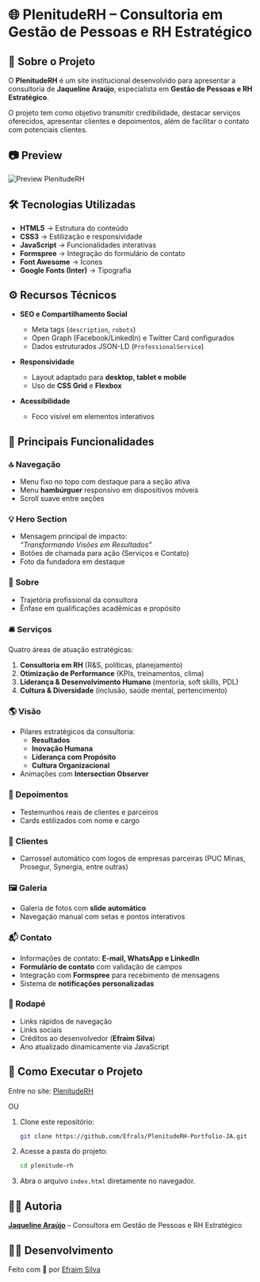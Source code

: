 # 🌐 PlenitudeRH – Consultoria em Gestão de Pessoas e RH Estratégico

## 📖 Sobre o Projeto

O **PlenitudeRH** é um site institucional desenvolvido para apresentar a consultoria de **Jaqueline Araújo**, especialista em **Gestão de Pessoas e RH Estratégico**.

O projeto tem como objetivo transmitir credibilidade, destacar serviços oferecidos, apresentar clientes e depoimentos, além de facilitar o contato com potenciais clientes.

## 📷 Preview

![Preview PlenitudeRH](assets/images/PreviewPlenitudeRH.gif)

## 🛠️ Tecnologias Utilizadas

- **HTML5** → Estrutura do conteúdo
- **CSS3** → Estilização e responsividade
- **JavaScript** → Funcionalidades interativas
- **Formspree** → Integração do formulário de contato
- **Font Awesome** → Ícones
- **Google Fonts (Inter)** → Tipografia

## ⚙️ Recursos Técnicos

- **SEO e Compartilhamento Social**

  - Meta tags (`description`, `robots`)
  - Open Graph (Facebook/LinkedIn) e Twitter Card configurados
  - Dados estruturados JSON-LD (`ProfessionalService`)

- **Responsividade**

  - Layout adaptado para **desktop, tablet e mobile**
  - Uso de **CSS Grid** e **Flexbox**

- **Acessibilidade**
  - Foco visível em elementos interativos

## 🎨 Principais Funcionalidades

### 🔝 Navegação

- Menu fixo no topo com destaque para a seção ativa
- Menu **hambúrguer** responsivo em dispositivos móveis
- Scroll suave entre seções

### 💡 Hero Section

- Mensagem principal de impacto:  
  _“Transformando Visões em Resultados”_
- Botões de chamada para ação (Serviços e Contato)
- Foto da fundadora em destaque

### 👤 Sobre

- Trajetória profissional da consultora
- Ênfase em qualificações acadêmicas e propósito

### 🛎️ Serviços

Quatro áreas de atuação estratégicas:

1. **Consultoria em RH** (R&S, políticas, planejamento)
2. **Otimização de Performance** (KPIs, treinamentos, clima)
3. **Liderança & Desenvolvimento Humano** (mentoria, soft skills, PDL)
4. **Cultura & Diversidade** (inclusão, saúde mental, pertencimento)

### 🌎 Visão

- Pilares estratégicos da consultoria:
  - **Resultados**
  - **Inovação Humana**
  - **Liderança com Propósito**
  - **Cultura Organizacional**
- Animações com **Intersection Observer**

### 💬 Depoimentos

- Testemunhos reais de clientes e parceiros
- Cards estilizados com nome e cargo

### 🏢 Clientes

- Carrossel automático com logos de empresas parceiras (PUC Minas, Prosegur, Synergia, entre outras)

### 🖼️ Galeria

- Galeria de fotos com **slide automático**
- Navegação manual com setas e pontos interativos

### 📬 Contato

- Informações de contato: **E-mail, WhatsApp e LinkedIn**
- **Formulário de contato** com validação de campos
- Integração com **Formspree** para recebimento de mensagens
- Sistema de **notificações personalizadas**

### 🦶 Rodapé

- Links rápidos de navegação
- Links sociais
- Créditos ao desenvolvedor (**Efraim Silva**)
- Ano atualizado dinamicamente via JavaScript

## 🚀 Como Executar o Projeto

Entre no site: [PlenitudeRH](https://plenituderh.netlify.app)

OU

1. Clone este repositório:
   ```bash
   git clone https://github.com/Efrals/PlenitudeRH-Portfolio-JA.git
   ```
2. Acesse a pasta do projeto:
   ```bash
   cd plenitude-rh
   ```
3. Abra o arquivo `index.html` diretamente no navegador.

## 👩‍💼 Autoria

[**Jaqueline Araújo**](https://www.linkedin.com/in/jaqueline-araujo-/) – Consultora em Gestão de Pessoas e RH Estratégico

## 👨‍💻 Desenvolvimento

Feito com 💖 por [Efraim Silva](https://www.linkedin.com/in/efraimrocha/)
